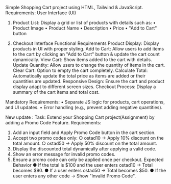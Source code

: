 Simple Shopping Cart project using HTML, Tailwind & JavaScript.
Requirements: User Interface (UI)

1. Product List: Display a grid or list of products with details
such as:
• Product Image
• Product Name
• Description
• Price
• "Add to Cart" button

2. Checkout Interface
Functional Requirements
Product Display: Display products in UI with proper styling.
Add to Cart: Allow users to add items to the cart by clicking an "Add to Cart" button & update the cart
count dynamically.
View Cart: Show items added to the cart with details.
Update Quantity: Allow users to change the quantity of items in the cart.
Clear Cart: Option to empty the cart completely.
Calculate Total: Automatically update the total price as items are added or their quantities are updated.
Responsive Design: Ensure the cart and product display adapt to different screen sizes.
Checkout Process: Display a summary of the cart items and total cost.

Mandatory Requirements:
• Separate JS logic for products, cart operations, and UI updates.
• Error handling (e.g., prevent adding negative quantities).

New update :
Task: Extend your Shopping Cart project(Assignment) by adding a Promo Code Feature. 
Requirements:
1. Add an input field and Apply Promo Code button in the cart section. 
2. Accept two promo codes only: 
○ ostad10 → Apply 10% discount on the total amount. 
○ ostad50 → Apply 50% discount on the total amount. 
3. Display the discounted total dynamically after applying a valid code. 
4. Show an error message for invalid promo codes. 
5. Ensure a promo code can only be applied once per checkout. 
Expected Behavior 
● If the total is $100 and the user enters ostad10 → Total becomes $90. 
● If a user enters ostad50 → Total becomes $50. 
● If the user enters any other code → Show "Invalid Promo Code". 
